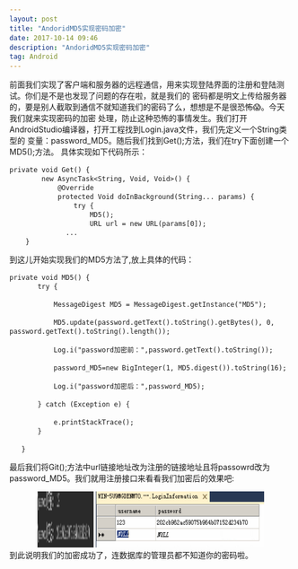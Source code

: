 ```yaml
---
layout: post
title: "AndoridMD5实现密码加密"
date: 2017-10-14 09:46
description: "AndoridMD5实现密码加密"
tag: Android
---
```


前面我们实现了客户端和服务器的远程通信，用来实现登陆界面的注册和登陆测试。你们是不是也发现了问题的存在啦，就是我们的
密码都是明文上传给服务器的，要是别人截取到通信不就知道我们的密码了么，想想是不是很恐怖😱。今天我们就来实现密码的加密
处理，防止这种恐怖的事情发生。我们打开AndroidStudio编译器，打开工程找到Login.java文件，我们先定义一个String类型的
变量：password_MD5。随后我们找到Get();方法，我们在try下面创建一个MD5();方法。
具体实现如下代码所示：
```
private void Get() {
        new AsyncTask<String, Void, Void>() {
            @Override
            protected Void doInBackground(String... params) {
                try {
                    MD5();
                    URL url = new URL(params[0]);
              ...
    }
```
到这儿开始实现我们的MD5方法了,放上具体的代码：
```
private void MD5() {
       try {

           MessageDigest MD5 = MessageDigest.getInstance("MD5");

           MD5.update(password.getText().toString().getBytes(), 0, password.getText().toString().length());

           Log.i("password加密前：",password.getText().toString());

           password_MD5=new BigInteger(1, MD5.digest()).toString(16);

           Log.i("password加密后：",password_MD5);

       } catch (Exception e) {

           e.printStackTrace();
       }

   }
```
最后我们将Git();方法中url链接地址改为注册的链接地址且将passowrd改为password_MD5。我们就用注册接口来看看我们加密后的效果吧:
<div align="center">
	<img src="/images/image/passwordMD5.png" height="100" width="100" />
  <img src="/images/image/passwordMD5_sql.png" height="100" width="300" />
</div>
到此说明我们的加密成功了，连数据库的管理员都不知道你的密码啦。
